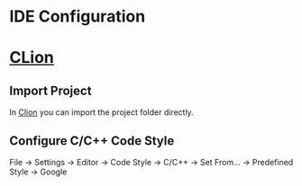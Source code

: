 IDE Configuration
=================

# [CLion](https://www.jetbrains.com/clion/)

## Import Project

In [Clion](https://www.jetbrains.com/clion/) you can import the project folder directly.

## Configure C/C++ Code Style

File -> Settings -> Editor -> Code Style -> C/C++ -> Set From... -> Predefined Style -> Google
